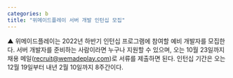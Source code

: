 ```yaml
---
categories: b
title: "위메이드플레이 서버 개발 인턴십 모집"
---
```

▲ 위메이드플레이는 2022년 하반기 인턴십 프로그램에 참여할 예비 개발자를 모집한다. 서버 개발자를 준비하는 사람이라면 누구나 지원할 수 있으며, 오는 10월 23일까지 채용 메일(recruit@wemadeplay.com)로 서류를 제출하면 된다. 인턴십 기간은 오는 12월 19일부터 내년 2월 10일까지 8주간이다.